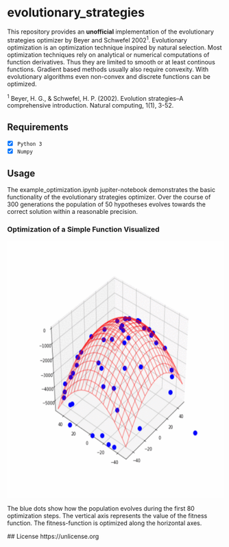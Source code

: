 # evolutionary_strategies
This repository provides an <b>unofficial</b> implementation of the evolutionary strategies optimizer by Beyer and Schwefel 2002<sup>1</sup>.
Evolutionary optimization is an optimization technique inspired by natural selection.
Most optimization techniques rely on analytical or numerical computations of function derivatives. Thus they are limited to smooth or at least continous functions. Gradient based methods usually also require convexity. With evolutionary algorithms even non-convex and discrete functions can be optimized.

<sup>1</sup> Beyer, H. G., & Schwefel, H. P. (2002). Evolution strategies–A comprehensive introduction. Natural computing, 1(1), 3-52.
## Requirements
- [x] `Python 3`
- [x] `Numpy`

## Usage
The example_optimization.ipynb jupiter-notebook demonstrates the basic functionality of the evolutionary strategies optimizer.
Over the course of 300 generations the population of 50 hypotheses evolves towards the correct solution within a reasonable precision.

### Optimization of a Simple Function Visualized
<p align="center">
<img src="https://github.com/janek-gross/evolutionary_strategies/blob/master/evolutionary_optimization.gif?raw=true" width="600" height="600"/>
</p>
<p>The blue dots show how the population evolves during the first 80 optimization steps. The vertical axis represents the value of the fitness function. The fitness-function is optimized along the horizontal axes.</p>
## License
https://unlicense.org
